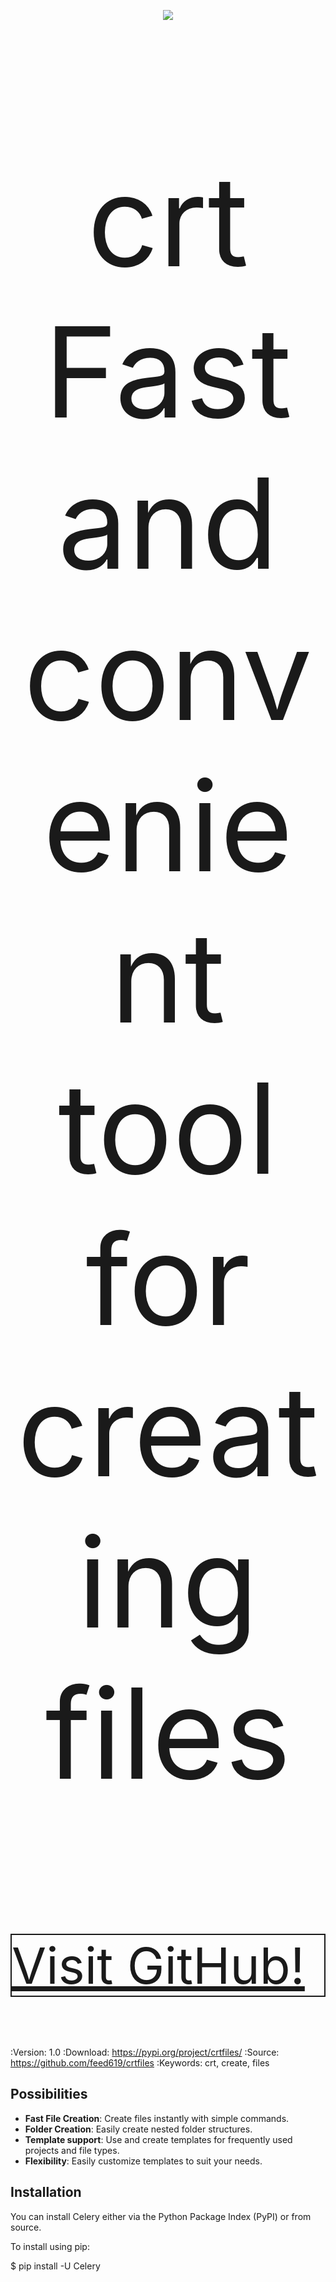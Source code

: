 <p align="center">
<img src="docs/crt_logo_dark_blue.png" />
</p>

<p align="center" style="font-size:200px;">crt Fast and convenient tool for creating files
</p>

  <p style="border:2px solid;font-size:80px;">
    <a href="https://github.com/feed619/">Visit GitHub!</a>
  </p>

:Version: 1.0
:Download: https://pypi.org/project/crtfiles/
:Source: https://github.com/feed619/crtfiles
:Keywords: crt, create, files

## Possibilities

- **Fast File Creation**: Create files instantly with simple commands.
- **Folder Creation**: Easily create nested folder structures.
- **Template support**: Use and create templates for frequently used projects and file types.
- **Flexibility**: Easily customize templates to suit your needs.

## Installation

You can install Celery either via the Python Package Index (PyPI) or from source.

To install using pip:

$ pip install -U Celery
